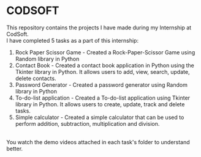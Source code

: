 # CODSOFT
This repository contains the projects I have made during my Internship at CodSoft.
<br>
I have completed 5 tasks as a part of this internship:
1) Rock Paper Scissor Game - Created a Rock-Paper-Scissor Game using Random library in Python
2) Contact Book - Created a contact book application in Python using the Tkinter library in Python. It allows users to add, view, search, update, delete contacts.
3) Password Generator - Created a password generator using Random library in Python
4) To-do-list application - Created a To-do-list application using Tkinter library in Python. It allows users to create, update, track and delete tasks.
5) Simple calculator - Created a simple calculator that can be used to perform addition, subtraction, multiplication and division.
<br>
You watch the demo videos attached in each task's folder to understand better.
